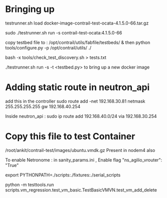 # Bringing up

testrunner.sh load docker-image-contrail-test-ocata-4.1.5.0-66.tar.gz

sudo ./testrunner.sh run -s contrail-test-ocata:4.1.5.0-66

copy testbed file to : /opt/contrail/utils/fabfile/testbeds/
& then python tools/configure.py -p /opt/contrail/utils/ ./


bash -x tools/check_test_discovery.sh > tests.txt

./testrunner.sh run -s -t <testbed.py> <contrail-test docker image> 
to bring up a new docker image

# Adding static route in neutron_api

add this in the controller
sudo route add -net 192.168.30.81<IP of neturon api>  netmask 255.255.255.255 gw 192.168.40.254

Inside neutron_api  : sudo ip route add 192.168.40.0/24 via 192.168.30.254

# Copy this file to test Container

/root/ankit/contrail-test/images/ubuntu.vmdk.gz
Present in nodem4 also

To enable Netronome : in sanity_params.ini  , Enable flag "ns_agilio_vrouter": "True"


export PYTHONPATH=./scripts:./fixtures:./serial_scripts

python -m testtools.run scripts.vm_regression.test_vm_basic.TestBasicVMVN.test_vm_add_delete

